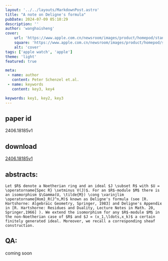 ```yaml
---
layout: '../../layouts/MarkdownPost.astro'
title: "A note on Deligne's formula"
pubDate: 2024-07-09 05:10:29
description: ''
author: 'wanghaisheng'
cover:
    url: 'https://www.apple.com.cn/newsroom/images/product/homepod/standard/Apple-HomePod-hero-230118_big.jpg.large_2x.jpg'
    square: 'https://www.apple.com.cn/newsroom/images/product/homepod/standard/Apple-HomePod-hero-230118_big.jpg.large_2x.jpg'
    alt: 'cover'
tags: ['apple watch', 'apple'] 
theme: 'light'
featured: true

meta:
 - name: author
   content: Peter Schenzel et.al.
 - name: keywords
   content: key3, key4

keywords: key1, key2, key3
---
```


## paper id
2406.18185v1
## download
[2406.18185v1](http://arxiv.org/abs/2406.18185v1)
## abstracts:
```
Let $R$ denote a Noetherian ring and an ideal $J \subset R$ with $U = \operatorname{Spec R} \setminus V(J)$. For an $R$-module $M$ there is an isomorphism $\Gamma(U, \tilde{M}) \cong \varinjlim \operatorname{Hom}_R(J^n,M)$ known as Deligne's formula (see [R. Hartshorne: Algebraic Geometry, Springer, 1983] and Deligne's Appendix in [R. Hartshorne: Residues and Duality, Lecture Notes in Math. 20, Springer,1966] ). We extend the isomorphism for any $R$-module $M$ in the non-Noetherian case of $R$ and $J = (x_1,\ldots,x_k)$ a certain finitely generated ideal. Moreover, we recall a corresponding sheaf construction.
```
## QA:
coming soon
